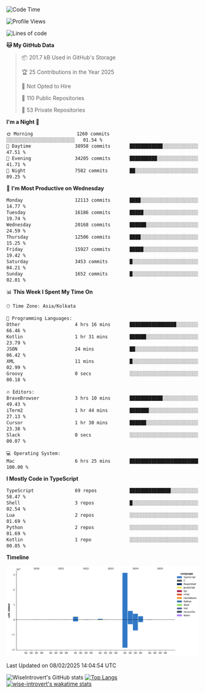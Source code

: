 <!--START_SECTION:waka-->
![Code Time](http://img.shields.io/badge/Code%20Time-2%2C197%20hrs%2050%20mins-blue)

![Profile Views](http://img.shields.io/badge/Profile%20Views-0-blue)

![Lines of code](https://img.shields.io/badge/From%20Hello%20World%20I%27ve%20Written-46.4%20million%20lines%20of%20code-blue)

**🐱 My GitHub Data** 

> 📦 201.7 kB Used in GitHub's Storage 
 > 
> 🏆 25 Contributions in the Year 2025
 > 
> 🚫 Not Opted to Hire
 > 
> 📜 110 Public Repositories 
 > 
> 🔑 53 Private Repositories 
 > 
**I'm a Night 🦉** 

```text
🌞 Morning                1260 commits        ░░░░░░░░░░░░░░░░░░░░░░░░░   01.54 % 
🌆 Daytime                38958 commits       ████████████░░░░░░░░░░░░░   47.51 % 
🌃 Evening                34205 commits       ██████████░░░░░░░░░░░░░░░   41.71 % 
🌙 Night                  7582 commits        ██░░░░░░░░░░░░░░░░░░░░░░░   09.25 % 
```
📅 **I'm Most Productive on Wednesday** 

```text
Monday                   12113 commits       ████░░░░░░░░░░░░░░░░░░░░░   14.77 % 
Tuesday                  16186 commits       █████░░░░░░░░░░░░░░░░░░░░   19.74 % 
Wednesday                20168 commits       ██████░░░░░░░░░░░░░░░░░░░   24.59 % 
Thursday                 12506 commits       ████░░░░░░░░░░░░░░░░░░░░░   15.25 % 
Friday                   15927 commits       █████░░░░░░░░░░░░░░░░░░░░   19.42 % 
Saturday                 3453 commits        █░░░░░░░░░░░░░░░░░░░░░░░░   04.21 % 
Sunday                   1652 commits        █░░░░░░░░░░░░░░░░░░░░░░░░   02.01 % 
```


📊 **This Week I Spent My Time On** 

```text
🕑︎ Time Zone: Asia/Kolkata

💬 Programming Languages: 
Other                    4 hrs 16 mins       █████████████████░░░░░░░░   66.46 % 
Kotlin                   1 hr 31 mins        ██████░░░░░░░░░░░░░░░░░░░   23.79 % 
JSON                     24 mins             ██░░░░░░░░░░░░░░░░░░░░░░░   06.42 % 
XML                      11 mins             █░░░░░░░░░░░░░░░░░░░░░░░░   02.99 % 
Groovy                   0 secs              ░░░░░░░░░░░░░░░░░░░░░░░░░   00.18 % 

🔥 Editors: 
BraveBrowser             3 hrs 10 mins       ████████████░░░░░░░░░░░░░   49.43 % 
iTerm2                   1 hr 44 mins        ███████░░░░░░░░░░░░░░░░░░   27.13 % 
Cursor                   1 hr 30 mins        ██████░░░░░░░░░░░░░░░░░░░   23.38 % 
Slack                    0 secs              ░░░░░░░░░░░░░░░░░░░░░░░░░   00.07 % 

💻 Operating System: 
Mac                      6 hrs 25 mins       █████████████████████████   100.00 % 
```

**I Mostly Code in TypeScript** 

```text
TypeScript               69 repos            ███████████████░░░░░░░░░░   58.47 % 
Shell                    3 repos             █░░░░░░░░░░░░░░░░░░░░░░░░   02.54 % 
Lua                      2 repos             ░░░░░░░░░░░░░░░░░░░░░░░░░   01.69 % 
Python                   2 repos             ░░░░░░░░░░░░░░░░░░░░░░░░░   01.69 % 
Kotlin                   1 repo              ░░░░░░░░░░░░░░░░░░░░░░░░░   00.85 % 
```



**Timeline**

![Lines of Code chart](https://raw.githubusercontent.com/wise-introvert/wise-introvert/master/assets/bar_graph.png)


 Last Updated on 08/02/2025 14:04:54 UTC
<!--END_SECTION:waka-->

![WiseIntrovert's GitHub stats](https://github-readme-stats.vercel.app/api?username=wise-introvert&count_private=true&show_icons=true)
[![Top Langs](https://github-readme-stats.vercel.app/api/top-langs/?username=wise-introvert&langs_count=10)](https://github.com/anuraghazra/github-readme-stats)
[![wise-introvert's wakatime stats](https://github-readme-stats.vercel.app/api/wakatime?username=wiseintrovert)](https://github.com/anuraghazra/github-readme-stats)

